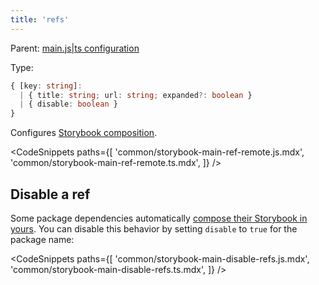 ```yaml
---
title: 'refs'
---
```


Parent: [main.js|ts configuration](./Overview.md)

Type:

```ts
{ [key: string]:
  | { title: string; url: string; expanded?: boolean }
  | { disable: boolean }
}
```

Configures [Storybook composition](../sharing/storybook-composition.md).

<!-- prettier-ignore-start -->

<CodeSnippets
  paths={[
    'common/storybook-main-ref-remote.js.mdx',
    'common/storybook-main-ref-remote.ts.mdx',
  ]}
/>

<!-- prettier-ignore-end -->

## Disable a ref

Some package dependencies automatically [compose their Storybook in yours](../sharing/package-composition.md). You can disable this behavior by setting `disable` to `true` for the package name:

<!-- prettier-ignore-start -->

<CodeSnippets
  paths={[
    'common/storybook-main-disable-refs.js.mdx',
    'common/storybook-main-disable-refs.ts.mdx',
  ]}
/>

<!-- prettier-ignore-end -->
